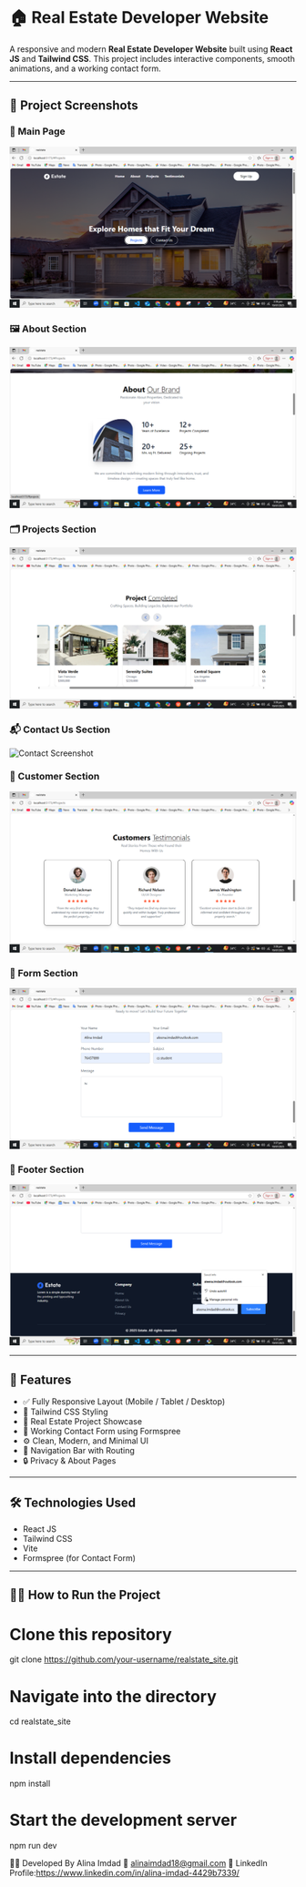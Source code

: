 # 🏠 Real Estate Developer Website

A responsive and modern **Real Estate Developer Website** built using **React JS** and **Tailwind CSS**. This project includes interactive components, smooth animations, and a working contact form.

---

## 📸 Project Screenshots
### 🏡 Main Page
![Main Screenshot](./src/assets/Screenshot%20main.png)

### 🖼️ About Section
![About Screenshot](./src/assets/Screenshot%20About.png)

### 🗂️ Projects Section
![Project Screenshot](./src/assets/Screenshot%20project.png)


### 📬 Contact Us Section
![Contact Screenshot](./src/assets/Screenshot%20contact%20us.png)

### 👥 Customer Section
![Customer Screenshot](./src/assets/Screenshot%20customer.png)

### 🧾 Form Section
![Form Screenshot](./src/assets/Screenshot%20form.png)

### 📑 Footer Section
![Footer Screenshot](./src/assets/Screenshot%20footer.png)



---

## 🚀 Features

- ✅ Fully Responsive Layout (Mobile / Tablet / Desktop)
- 🎨 Tailwind CSS Styling
- 🏢 Real Estate Project Showcase
- 📧 Working Contact Form using Formspree
- ⚙️ Clean, Modern, and Minimal UI
- 🔀 Navigation Bar with Routing
- 🔒 Privacy & About Pages

---

## 🛠️ Technologies Used

- React JS
- Tailwind CSS
- Vite
- Formspree (for Contact Form)

---

## 🧑‍💻 How to Run the Project


# Clone this repository
git clone https://github.com/your-username/realstate_site.git

# Navigate into the directory
cd realstate_site

# Install dependencies
npm install

# Start the development server
npm run dev



🙋‍♀️ Developed By
Alina Imdad
📧 alinaimdad18@gmail.com
🔗 LinkedIn Profile:https://www.linkedin.com/in/alina-imdad-4429b7339/

